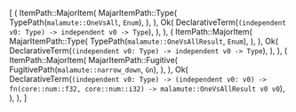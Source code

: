 [
    (
        ItemPath::MajorItem(
            MajarItemPath::Type(
                TypePath(`malamute::OneVsAll`, `Enum`),
            ),
        ),
        Ok(
            DeclarativeTerm(`(independent v0: Type) -> independent v0 -> Type`),
        ),
    ),
    (
        ItemPath::MajorItem(
            MajarItemPath::Type(
                TypePath(`malamute::OneVsAllResult`, `Enum`),
            ),
        ),
        Ok(
            DeclarativeTerm(`(independent v0: Type) -> independent v0 -> Type`),
        ),
    ),
    (
        ItemPath::MajorItem(
            MajarItemPath::Fugitive(
                FugitivePath(`malamute::narrow_down`, `Gn`),
            ),
        ),
        Ok(
            DeclarativeTerm(`(independent v0: Type) -> (independent v0: v0) -> fn(core::num::f32, core::num::i32) -> malamute::OneVsAllResult v0 v0`),
        ),
    ),
]